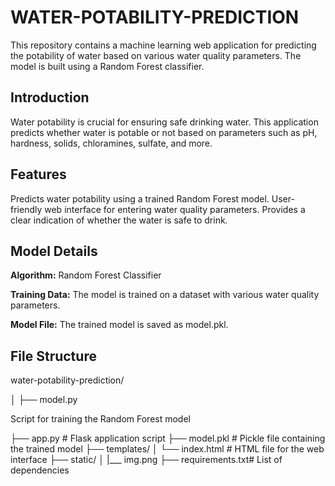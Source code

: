 # WATER-POTABILITY-PREDICTION
This repository contains a machine learning web application for predicting the potability of water based on various water quality parameters. The model is built using a Random Forest classifier.

## Introduction
Water potability is crucial for ensuring safe drinking water. This application predicts whether water is potable or not based on parameters such as pH, hardness, solids, chloramines, sulfate, and more.

## Features
Predicts water potability using a trained Random Forest model.
User-friendly web interface for entering water quality parameters.
Provides a clear indication of whether the water is safe to drink.

## Model Details
**Algorithm:** Random Forest Classifier

**Training Data:** The model is trained on a dataset with various water quality parameters.

**Model File:** The trained model is saved as model.pkl.

## File Structure

water-potability-prediction/

│
├── model.py 

Script for training the Random Forest model

├── app.py          # Flask application script
├── model.pkl       # Pickle file containing the trained model
├── templates/
│   └── index.html  # HTML file for the web interface
├── static/
│   |___ img.png
├── requirements.txt# List of dependencies


